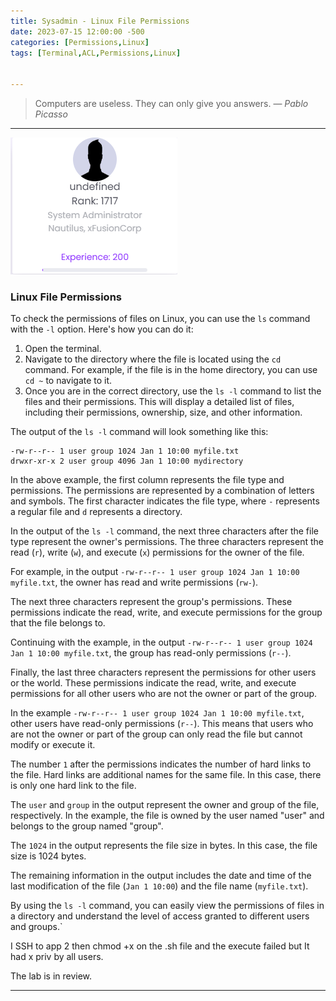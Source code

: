 ```yaml
---
title: Sysadmin - Linux File Permissions 
date: 2023-07-15 12:00:00 -500
categories: [Permissions,Linux]
tags: [Terminal,ACL,Permissions,Linux]


---
```


> Computers are useless. They can only give you answers.
> — <cite>Pablo Picasso</cite>

---

![Pasted image 20230715104758.png](https://raw.githubusercontent.com/Xp101T7/Xp101T7.github.io/main/Media/Pasted%20image%2020230715104758.png)

### Linux File Permissions


To check the permissions of files on Linux, you can use the `ls` command with the `-l` option. Here's how you can do it:
1. Open the terminal.
2. Navigate to the directory where the file is located using the `cd` command. For example, if the file is in the home directory, you can use `cd ~` to navigate to it.
3. Once you are in the correct directory, use the `ls -l` command to list the files and their permissions. This will display a detailed list of files, including their permissions, ownership, size, and other information.

The output of the `ls -l` command will look something like this:

```
-rw-r--r-- 1 user group 1024 Jan 1 10:00 myfile.txt
drwxr-xr-x 2 user group 4096 Jan 1 10:00 mydirectory
```

In the above example, the first column represents the file type and permissions. The permissions are represented by a combination of letters and symbols. The first character indicates the file type, where `-` represents a regular file and `d` represents a directory.

In the output of the `ls -l` command, the next three characters after the file type represent the owner's permissions. The three characters represent the read (`r`), write (`w`), and execute (`x`) permissions for the owner of the file.

For example, in the output `-rw-r--r-- 1 user group 1024 Jan 1 10:00 myfile.txt`, the owner has read and write permissions (`rw-`).

The next three characters represent the group's permissions. These permissions indicate the read, write, and execute permissions for the group that the file belongs to.

Continuing with the example, in the output `-rw-r--r-- 1 user group 1024 Jan 1 10:00 myfile.txt`, the group has read-only permissions (`r--`).

Finally, the last three characters represent the permissions for other users or the world. These permissions indicate the read, write, and execute permissions for all other users who are not the owner or part of the group.

In the example `-rw-r--r-- 1 user group 1024 Jan 1 10:00 myfile.txt`, other users have read-only permissions (`r--`). This means that users who are not the owner or part of the group can only read the file but cannot modify or execute it.

The number `1` after the permissions indicates the number of hard links to the file. Hard links are additional names for the same file. In this case, there is only one hard link to the file.

The `user` and `group` in the output represent the owner and group of the file, respectively. In the example, the file is owned by the user named "user" and belongs to the group named "group".

The `1024` in the output represents the file size in bytes. In this case, the file size is 1024 bytes.

The remaining information in the output includes the date and time of the last modification of the file (`Jan 1 10:00`) and the file name (`myfile.txt`).

By using the `ls -l` command, you can easily view the permissions of files in a directory and understand the level of access granted to different users and groups.`


I  SSH to app 2 then chmod +x on the .sh file and the execute failed but It had x priv by all users. 

The lab is in review. 

---

